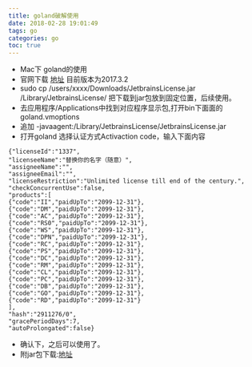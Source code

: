 ```yaml
---
title: goland破解使用
date: 2018-02-28 19:01:49
tags: go
categories: go
toc: true
---
```

- Mac下 goland的使用
- 官网下载 [地址](https://www.jetbrains.com/go/) 目前版本为2017.3.2
- sudo cp /users/xxxx/Downloads/JetbrainsLicense.jar /Library/JetbrainsLicense/ 把下载到jar包放到固定位置，后续使用。
- 去应用程序/Applications中找到对应程序显示包,打开bin下面面的goland.vmoptions
- 追加 -javaagent:/Library/JetbrainsLicense/JetbrainsLicense.jar
- 打开goland 选择认证方式Activaction code，输入下面内容

```
{"licenseId":"1337",
"licenseeName":"替换你的名字（随意）",
"assigneeName":"",
"assigneeEmail":"",
"licenseRestriction":"Unlimited license till end of the century.",
"checkConcurrentUse":false,
"products":[
{"code":"II","paidUpTo":"2099-12-31"},
{"code":"DM","paidUpTo":"2099-12-31"},
{"code":"AC","paidUpTo":"2099-12-31"},
{"code":"RS0","paidUpTo":"2099-12-31"},
{"code":"WS","paidUpTo":"2099-12-31"},
{"code":"DPN","paidUpTo":"2099-12-31"},
{"code":"RC","paidUpTo":"2099-12-31"},
{"code":"PS","paidUpTo":"2099-12-31"},
{"code":"DC","paidUpTo":"2099-12-31"},
{"code":"RM","paidUpTo":"2099-12-31"},
{"code":"CL","paidUpTo":"2099-12-31"},
{"code":"PC","paidUpTo":"2099-12-31"},
{"code":"DB","paidUpTo":"2099-12-31"},
{"code":"GO","paidUpTo":"2099-12-31"},
{"code":"RD","paidUpTo":"2099-12-31"}
],
"hash":"2911276/0",
"gracePeriodDays":7,
"autoProlongated":false}

```
- 确认下，之后可以使用了。
- 附jar包下载:[地址](https://github.com/zhulg/allpic/blob/master/JetbrainsLicense.jar)